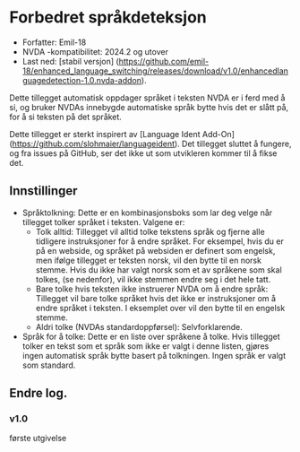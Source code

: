 # Forbedret språkdeteksjon

* Forfatter: Emil-18
* NVDA -kompatibilitet: 2024.2 og utover
* Last ned: [stabil versjon] (https://github.com/emil-18/enhanced_language_switching/releases/download/v1.0/enhancedlanguagedetection-1.0.nvda-addon).

Dette tillegget  automatisk oppdager språket i teksten NVDA er i ferd med å si, og bruker NVDAs innebygde automatiske språk bytte hvis det er slått på, for å si teksten på det språket.

Dette tillegget er sterkt inspirert av [Language Ident Add-On] (https://github.com/slohmaier/languageident).
Det tillegget sluttet å fungere, og fra issues på GitHub, ser det ikke  ut som utvikleren kommer til å fikse det.

## Innstillinger

* Språktolkning:
    Dette er en kombinasjonsboks som lar deg velge når tillegget tolker språket i teksten. Valgene er:
    * Tolk alltid:
        Tillegget vil alltid tolke tekstens språk og fjerne alle tidligere instruksjoner for å endre språket. For eksempel, hvis du er på en webside, og språket på websiden er definert som engelsk, men ifølge tillegget er teksten norsk, vil den bytte til en norsk stemme. Hvis du ikke har valgt norsk som et av språkene som skal tolkes, (se nedenfor), vil ikke stemmen endre seg i det hele tatt.
    * Bare tolke hvis teksten ikke instruerer NVDA om å endre språk:
        Tillegget vil bare tolke språket hvis det ikke er instruksjoner om å endre språket i teksten. I eksemplet over vil den bytte til en engelsk stemme.
    * Aldri tolke (NVDAs standardoppførsel):
        Selvforklarende.
* Språk for å tolke:
    Dette er en liste over språkene å tolke. Hvis tillegget tolker en tekst som et språk som ikke er valgt i denne listen, gjøres ingen automatisk språk bytte basert på tolkningen. Ingen språk er valgt som standard.

## Endre log.
### v1.0

første utgivelse